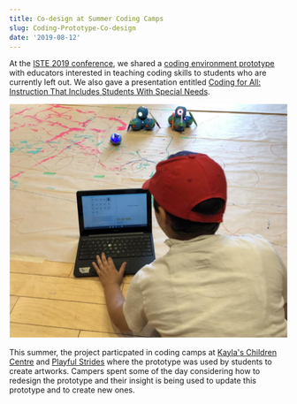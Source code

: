 ```yaml
---
title: Co-design at Summer Coding Camps
slug: Coding-Prototype-Co-design
date: '2019-08-12'
---
```

At the [ISTE 2019 conference](https://conference.iste.org/2019/),
we shared a [coding environment prototype](https://prototype.codelearncreate.org/)
with educators interested in teaching coding skills to students
who are currently left out. We also gave a presentation entitled
[Coding for All: Instruction That Includes Students With Special Needs](https://conference.iste.org/2019/program/search/detail_session.php?id=112083158).

<img src="images/CodingCamp.png" alt="Camper coding sequences to create art with paint,
 markers and the Dash and Sphero robots." />

This summer, the project particpated in coding camps at
[Kayla's Children Centre](https://codelearncreate.ca/blog/co-design-session-1/) and
[Playful Strides](https://codelearncreate.ca/blog/co-design-session-4/)
where the prototype was used by students to create artworks. Campers
spent some of the day considering how to redesign the prototype and
their insight is being used to update this prototype and to create new ones.
